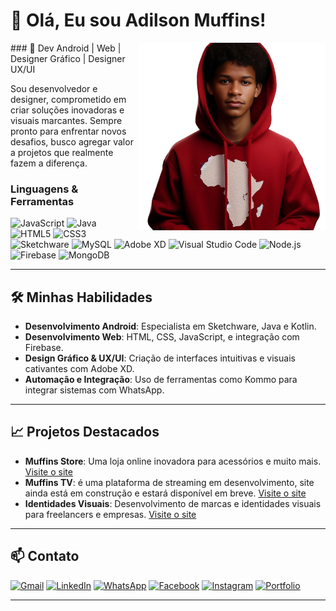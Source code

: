 

# 👋 Olá, Eu sou Adilson Muffins!

<img src="img/filee.png" alt="ilustração de um personagem programando" min-width="400px" max-width="400px" width="300px" align="right">
### 🚀 Dev Android | Web | Designer Gráfico | Designer UX/UI

Sou desenvolvedor e designer, comprometido em criar soluções inovadoras e visuais marcantes. Sempre pronto para enfrentar novos desafios, busco agregar valor a projetos que realmente fazem a diferença.




<h3 align="left">Linguagens & Ferramentas</h3>
<p align="left">
  <img src="https://img.shields.io/badge/JavaScript-F7DF1E?style=for-the-badge&logo=javascript&logoColor=black" alt="JavaScript" />
  <img src="https://img.shields.io/badge/Java-007396?style=for-the-badge&logo=java&logoColor=white" alt="Java" />
  <img src="https://img.shields.io/badge/HTML5-E34F26?style=for-the-badge&logo=html5&logoColor=white" alt="HTML5" />
  <img src="https://img.shields.io/badge/CSS3-1572B6?style=for-the-badge&logo=css3&logoColor=white" alt="CSS3" />
  <img src="https://img.shields.io/badge/Sketchware-blue?style=for-the-badge" alt="Sketchware" />
  <img src="https://img.shields.io/badge/MySQL-4479A1?style=for-the-badge&logo=mysql&logoColor=white" alt="MySQL" />
  <img src="https://img.shields.io/badge/Adobe%20XD-purple?style=for-the-badge&logo=adobexd" alt="Adobe XD" />
  <img src="https://img.shields.io/badge/Visual_Studio_Code-0078D4?style=for-the-badge&logo=visual%20studio%20code&logoColor=white" alt="Visual Studio Code" />
  <img src="https://img.shields.io/badge/Node.js-339933?style=for-the-badge&logo=nodedotjs&logoColor=white" alt="Node.js" />
  <img src="https://img.shields.io/badge/Firebase-yellow?style=for-the-badge&logo=firebase" alt="Firebase" />
  <img src="https://img.shields.io/badge/MongoDB-47A248?style=for-the-badge&logo=mongodb&logoColor=white" alt="MongoDB" />
</p>

---

## 🛠️ Minhas Habilidades



- **Desenvolvimento Android**: Especialista em Sketchware, Java e Kotlin.
- **Desenvolvimento Web**: HTML, CSS, JavaScript, e integração com Firebase.
- **Design Gráfico & UX/UI**: Criação de interfaces intuitivas e visuais cativantes com Adobe XD.
- **Automação e Integração**: Uso de ferramentas como Kommo para integrar sistemas com WhatsApp.

---

## 📈 Projetos Destacados

- **Muffins Store**: Uma loja online inovadora para acessórios e muito mais. [Visite o site](https://muffinsstore-mz.web.app)
- **Muffins TV**: é uma plataforma de streaming em desenvolvimento, site ainda está em construção e estará disponível em breve. [Visite o site](https://www.muffinstv.wuaze.com)
- **Identidades Visuais**: Desenvolvimento de marcas e identidades visuais para freelancers e empresas. [Visite o site](https://muffinsstore-mz.web.app)

---


## 📫 Contato


<a href="mailto:adilsonmuffins@gmail.com" title="Gmail">
  <img src="https://img.shields.io/badge/-Gmail-FF0000?style=flat-square&labelColor=FF0000&logo=gmail&logoColor=white&link=adilsonmuffins@gmail.com" alt="Gmail"/></a>
  <a href="https://www.linkedin.com/in/adilsonmuffins" title="LinkedIn">
  <img src="https://img.shields.io/badge/-Linkedin-0e76a8?style=flat-square&logo=Linkedin&logoColor=white&link=https://www.linkedin.com/in/adilsonmuffins" alt="LinkedIn"/></a>
  <a href="https://api.whatsapp.com/send?phone=258847554342" title="WhatsApp">
  <img src="https://img.shields.io/badge/-WhatsApp-25d366?style=flat-square&labelColor=25d366&logo=whatsapp&logoColor=white&link=https://api.whatsapp.com/send?phone=258847554342" alt="WhatsApp"/></a>
  <a href="https://www.facebook.com/adilsonmuffins" title="Facebook">
  <img src="https://img.shields.io/badge/-Facebook-3b5998?style=flat-square&labelColor=3b5998&logo=facebook&logoColor=white&link=https://www.facebook.com/adilsonmuffins" alt="Facebook"/></a>
  <a href="https://www.instagram.com/adilson_muffins" title="Instagram">
  <img src="https://img.shields.io/badge/-Instagram-DF0174?style=flat-square&labelColor=DF0174&logo=instagram&logoColor=white&link=https://www.instagram.com/adilson_muffins" alt="Instagram"/></a>
<a href="https://adilson-muffins.web.app/" title="Portfolio" target="_blank">
  <img src="https://img.shields.io/badge/-Portfolio-000000?style=flat-square&labelColor=000000&logo=web&logoColor=white" alt="Portfolio"/>

---

